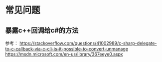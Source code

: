 <!-- TITLE: C -->
<!-- SUBTITLE: A quick summary of C -->

# 常见问题

## 暴露c++回调给c#的方法
参考：
https://stackoverflow.com/questions/41002989/c-sharp-delegate-to-c-callback-via-c-cli-is-it-possible-to-convert-unmanage
https://msdn.microsoft.com/en-us/library/367eeye0.aspx